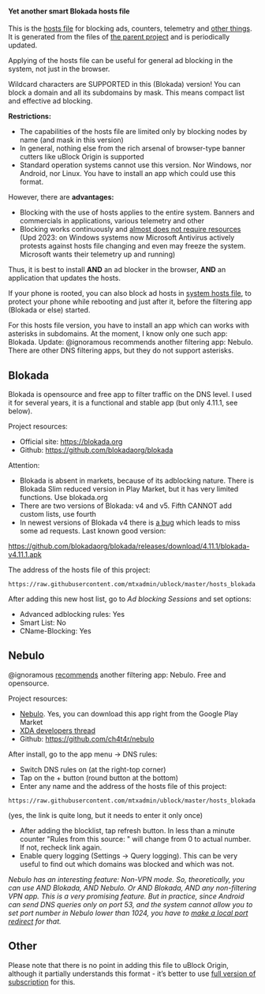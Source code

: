 ﻿<!-- [Нажмите сюда для русской версии](hosts_file_blokada_ru.md) -->

#### Yet another smart Blokada hosts file

This is the [hosts file](https://en.wikipedia.org/wiki/Hosts_(file)) for blocking ads, counters, telemetry and [other things](policy_en.md). It is generated from the files of [the parent project](../README_en.md) and is periodically updated.

Applying of the hosts file can be useful for general ad blocking in the system, not just in the browser.

Wildcard characters are SUPPORTED in this (Blokada) version! You can block a domain and all its subdomains by mask. This means compact list and effective ad blocking.

**Restrictions:**
- The capabilities of the hosts file are limited only by blocking nodes by name (and mask in this version)
- In general, nothing else from the rich arsenal of browser-type banner cutters like uBlock Origin is supported
- Standard operation systems cannot use this version. Nor Windows, nor Android, nor Linux. You have to install an app which could use this format.

However, there are **advantages:**
- Blocking with the use of hosts applies to the entire system. Banners and commercials in applications, various telemetry and other
- Blocking works continuously and [almost does not require resources](hosts_file_performance_en.md) (Upd 2023: on Windows systems now Microsoft Antivirus actively protests against hosts file changing and even may freeze the system. Microsoft wants their telemetry up and running)

Thus, it is best to install **AND** an ad blocker in the browser, **AND** an application that updates the hosts.

If your phone is rooted, you can also block ad hosts in [system hosts file](hosts_file_en.md), to protect your phone while rebooting and just after it, before the filtering app (Blokada or else) started.

For this hosts file version, you have to install an app which can works with asterisks in subdomains. At the moment, I know only one such app: Blokada. Update: @ignoramous recommends another filtering app: Nebulo. There are other DNS filtering apps, but they do not support asterisks.

## Blokada

Blokada is opensource and free app to filter traffic on the DNS level. I used it for several years, it is a functional and stable app (but only 4.11.1, see below).

Project resources:
- Official site: https://blokada.org
- Github: https://github.com/blokadaorg/blokada

Attention:
- Blokada is absent in markets, because of its adblocking nature. There is Blokada Slim reduced version in Play Market, but it has very limited functions. Use blokada.org
- There are two versions of Blokada: v4 and v5. Fifth CANNOT add custom lists, use fourth
- In newest versions of Blokada v4 there is [a bug](https://github.com/blokadaorg/blokada/issues/900) which leads to miss some ad requests. Last known good version:

https://github.com/blokadaorg/blokada/releases/download/4.11.1/blokada-v4.11.1.apk

The address of the hosts file of this project:
```
https://raw.githubusercontent.com/mtxadmin/ublock/master/hosts_blokada.txt
```

After adding this new host list, go to *Ad blocking Sessions* and set options:
- Advanced adblocking rules: Yes
- Smart List: No
- CName-Blocking: Yes

## Nebulo

@ignoramous [recommends](https://github.com/mtxadmin/ublock/issues/54#issuecomment-1381255510) another filtering app: Nebulo. Free and opensource.

Project resources:
- [Nebulo](https://play.google.com/store/apps/details?id=com.frostnerd.smokescreen). Yes, you can download this app right from the Google Play Market
- [XDA developers thread](https://forum.xda-developers.com/t/app-5-0-nebulo-dns-changer-for-doh-dot-against-censorship-open-source-no-root.4156645/)
- Github: https://github.com/ch4t4r/nebulo

After install, go to the app menu -> DNS rules:
- Switch DNS rules on (at the right-top corner)
- Tap on the + button (round button at the bottom)
- Enter any name and the address of the hosts file of this project:
```
https://raw.githubusercontent.com/mtxadmin/ublock/master/hosts_blokada.txt
```
(yes, the link is quite long, but it needs to enter it only once)
- After adding the blocklist, tap refresh button. In less than a minute counter "Rules from this source: " will change from 0 to actual number. If not, recheck link again.
- Enable query logging (Settings -> Query logging). This can be very useful to find out which domains was blocked and which was not.

*Nebulo has an interesting feature: Non-VPN mode. So, theoretically, you can use AND Blokada, AND Nebulo. Or AND Blokada, AND any non-filtering VPN app. This is a very promising feature. But in practice, since Android can send DNS queries only on port 53, and the system cannot allow you to set port number in Nebulo lower than 1024, you have to [make a local port redirect](https://github.com/Ch4t4r/Nebulo/blob/master/docs/NONVPNMODE.md) for that.*

## Other

Please note that there is no point in adding this file to uBlock Origin, although it partially understands this format - it’s better to use [full version of subscription](../README.md) for this.
